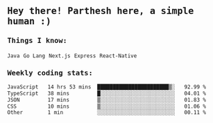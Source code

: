 <samp>
    <h2>Hey there! Parthesh here, a simple human :)</h2>
    <h3>Things I know: </h3>
    <code>Java</code> <code>Go Lang</code> <code>Next.js</code> <code>Express</code> <code>React-Native</code>
    <h3>Weekly coding stats:</h3>
<!--START_SECTION:waka-->

```txt
JavaScript   14 hrs 53 mins  ███████████████████████▒░   92.99 %
TypeScript   38 mins         █░░░░░░░░░░░░░░░░░░░░░░░░   04.01 %
JSON         17 mins         ▒░░░░░░░░░░░░░░░░░░░░░░░░   01.83 %
CSS          10 mins         ▒░░░░░░░░░░░░░░░░░░░░░░░░   01.06 %
Other        1 min           ░░░░░░░░░░░░░░░░░░░░░░░░░   00.11 %
```

<!--END_SECTION:waka-->
</samp>
